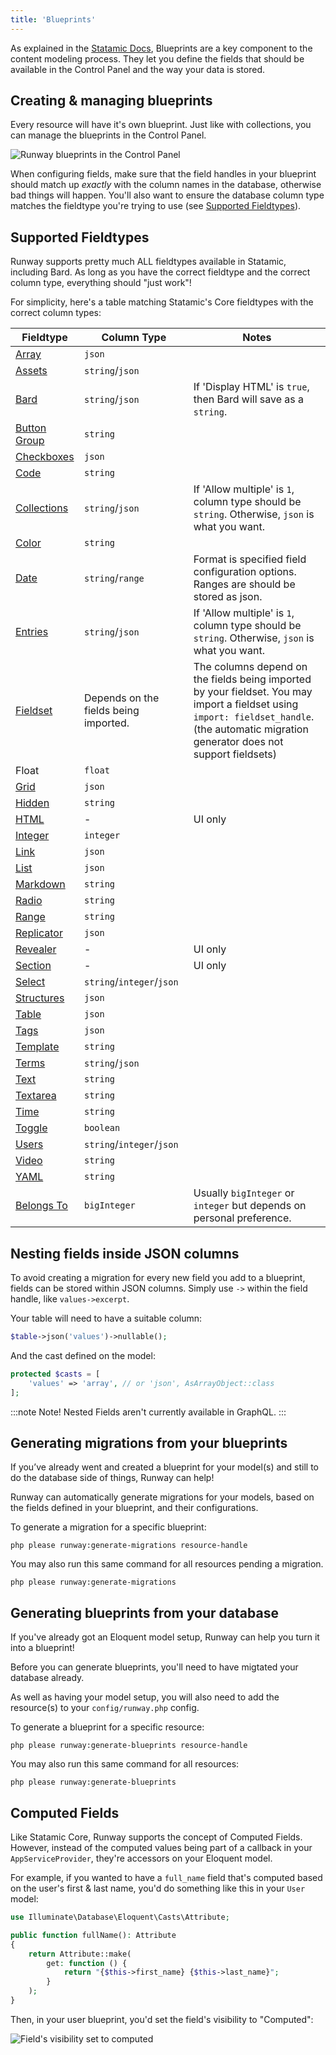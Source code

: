 ```yaml
---
title: 'Blueprints'
---
```


As explained in the [Statamic Docs](https://statamic.dev/blueprints#content), Blueprints are a key component to the content modeling process. They let you define the fields that should be available in the Control Panel and the way your data is stored.

## Creating & managing blueprints

Every resource will have it's own blueprint. Just like with collections, you can manage the blueprints in the Control Panel.

![Runway blueprints in the Control Panel](/img/runway/runway-blueprints-in-the-cp.png)

When configuring fields, make sure that the field handles in your blueprint should match up *exactly* with the column names in the database, otherwise bad things will happen. You'll also want to ensure the database column type matches the fieldtype you're trying to use (see [Supported Fieldtypes](#supported-fieldtypes)).

## Supported Fieldtypes

Runway supports pretty much ALL fieldtypes available in Statamic, including Bard. As long as you have the correct fieldtype and the correct column type, everything should "just work"!

For simplicity, here's a table matching Statamic's Core fieldtypes with the correct column types:

**Fieldtype**|**Column Type**|**Notes**
-----|-----|-----
[Array](https://statamic.dev/fieldtypes/array)|`json`|
[Assets](https://statamic.dev/fieldtypes/assets)|`string`/`json`|
[Bard](https://statamic.dev/fieldtypes/bard)|`string`/`json`|If 'Display HTML' is `true`, then Bard will save as a `string`.
[Button Group](https://statamic.dev/fieldtypes/button_group)|`string`|
[Checkboxes](https://statamic.dev/fieldtypes/checkboxes)|`json`|
[Code](https://statamic.dev/fieldtypes/code)|`string`|
[Collections](https://statamic.dev/fieldtypes/collections)|`string`/`json`|If 'Allow multiple' is `1`, column type should be `string`. Otherwise, `json` is what you want.
[Color](https://statamic.dev/fieldtypes/color)|`string`|
[Date](https://statamic.dev/fieldtypes/date)|`string`/`range`|Format is specified field configuration options. Ranges are should be stored as json.
[Entries](https://statamic.dev/fieldtypes/entries)|`string`/`json`|If 'Allow multiple' is `1`, column type should be `string`. Otherwise, `json` is what you want.
[Fieldset](https://statamic.dev/fieldtypes/fieldset)|Depends on the fields being imported.|The columns depend on the fields being imported by your fieldset. You may import a fieldset using `import: fieldset_handle`. (the automatic migration generator does not support fieldsets)
Float|`float`|
[Grid](https://statamic.dev/fieldtypes/grid)|`json`|
[Hidden](https://statamic.dev/fieldtypes/hidden)|`string`|
[HTML](https://statamic.dev/fieldtypes/html)|-|UI only
[Integer](https://statamic.dev/fieldtypes/integer)|`integer`|
[Link](https://statamic.dev/fieldtypes/link)|`json`|
[List](https://statamic.dev/fieldtypes/list)|`json`|
[Markdown](https://statamic.dev/fieldtypes/markdown)|`string`|
[Radio](https://statamic.dev/fieldtypes/radio)|`string`|
[Range](https://statamic.dev/fieldtypes/range)|`string`|
[Replicator](https://statamic.dev/fieldtypes/replicator)|`json`|
[Revealer](https://statamic.dev/fieldtypes/revealer)|-|UI only
[Section](https://statamic.dev/fieldtypes/section)|-|UI only
[Select](https://statamic.dev/fieldtypes/select)|`string`/`integer`/`json`|
[Structures](https://statamic.dev/fieldtypes/structures)|`json`|
[Table](https://statamic.dev/fieldtypes/table)|`json`|
[Tags](https://statamic.dev/fieldtypes/tags)|`json`|
[Template](https://statamic.dev/fieldtypes/template)|`string`|
[Terms](https://statamic.dev/fieldtypes/terms)|`string`/`json`|
[Text](https://statamic.dev/fieldtypes/text)|`string`|
[Textarea](https://statamic.dev/fieldtypes/textarea)|`string`|
[Time](https://statamic.dev/fieldtypes/time)|`string`|
[Toggle](https://statamic.dev/fieldtypes/toggle)|`boolean`|
[Users](https://statamic.dev/fieldtypes/users)|`string`/`integer`/`json`|
[Video](https://statamic.dev/fieldtypes/video)|`string`|
[YAML](https://statamic.dev/fieldtypes/yaml)|`string`|
[Belongs To](/fieldtypes#belongsto-fieldtype)|`bigInteger`|Usually `bigInteger` or `integer` but depends on personal preference.

## Nesting fields inside JSON columns

To avoid creating a migration for every new field you add to a blueprint, fields can be stored within JSON columns. Simply use `->` within the field handle, like `values->excerpt`.

Your table will need to have a suitable column:

```php
$table->json('values')->nullable();
```

And the cast defined on the model:

```php
protected $casts = [
    'values' => 'array', // or 'json', AsArrayObject::class
];
```

:::note Note!
Nested Fields aren't currently available in GraphQL.
:::

## Generating migrations from your blueprints

If you’ve already went and created a blueprint for your model(s) and still to do the database side of things, Runway can help!

Runway can automatically generate migrations for your models, based on the fields defined in your blueprint, and their configurations.

To generate a migration for a specific blueprint:

```
php please runway:generate-migrations resource-handle
```

You may also run this same command for all resources pending a migration.

```
php please runway:generate-migrations
```

## Generating blueprints from your database

If you've already got an Eloquent model setup, Runway can help you turn it into a blueprint!

Before you can generate blueprints, you'll need to have migtated your database already.

As well as having your model setup, you will also need to add the resource(s) to your `config/runway.php` config.

To generate a blueprint for a specific resource:

```
php please runway:generate-blueprints resource-handle
```

You may also run this same command for all resources:

```
php please runway:generate-blueprints
```

## Computed Fields

Like Statamic Core, Runway supports the concept of Computed Fields. However, instead of the computed values being part of a callback in your `AppServiceProvider`, they're accessors on your Eloquent model.

For example, if you wanted to have a `full_name` field that's computed based on the user's first & last name, you'd do something like this in your `User` model:

```php
use Illuminate\Database\Eloquent\Casts\Attribute;

public function fullName(): Attribute
{
    return Attribute::make(
        get: function () {
            return "{$this->first_name} {$this->last_name}";
        }
    );
}
```

Then, in your user blueprint, you'd set the field's visibility to "Computed":

![Field's visibility set to computed](/img/runway/field-visibility-computed.png)
